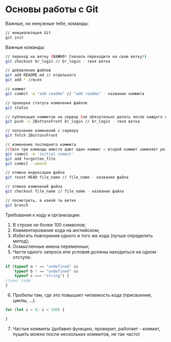 # Основы работы с Git
Важные, но ненужные тебе, команды:
~~~cmd
// инициализация Git
git init
~~~
Важные команды:
~~~bash
// переход на ветку (ВАЖНО! Сначала переходите на свою ветку!)
git checkout br_login // br_login - твоя ветка

// добавление файлов
git add README.md // отдельного
git add * //всех

// коммит
git commit -m "add readme" // "add readme" - название коммита

// проверка статуса изменения файлов
git status

// публикация коммитов на сервер (не обязательно делать после каждого коммита)
git push -u 2ButtonsFront br_login // br_login - твоя ветка

// получение изменений с сервера
git fetch 2ButtonsFront

// изменение последнего коммита
//(все три команды вместе дают один коммит — второй коммит заменяет результат первого)
git commit -m 'initial commit'
git add forgotten_file
git commit --amend

// отмена индексации файла
git reset HEAD file_name // file_name - название файла

// отмена изменений файла
git checkout file_name // file_name - название файла

// посмотреть, в какой ты ветке
git branch
~~~

Требования к коду и организации:
1. В строке не более 100 символов;
2. Комментирование кода на английском;
3. Избегать повторения одного и того же кода (лучше определить метод);
4. Осмысленные имена переменных;
5. Части одного запроса или условия должны находиться на одном отступе:
~~~JavaScript
if (typeof a ! == "undefined" &&
    typeof b ! == "undefined" &&
    typeof c === "string") { 
//your code
}
~~~
6. Пробелы там, где это повышает читаемость кода (присвоения, циклы, ...):  
~~~JavaScript
for (let i = 0; i < 100) {

}
~~~
7. Частые коммиты (добавил функцию, проверил, работает - коммит, пушить можно после нескольких коммитов, не так часто)